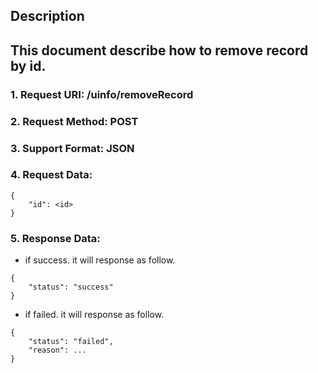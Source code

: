
Description
-----------
This document describe how to remove record by id.
-------------
### 1. Request URI: /uinfo/removeRecord
### 2. Request Method: POST
### 3. Support Format: JSON
### 4. Request Data:
```
{
	"id": <id>
}
```
### 5. Response Data:
* if success. it will response as follow.
```
{
    "status": "success"
}
```
* if failed. it will response as follow.
```
{
	"status": "failed",
	"reason": ...
}
```